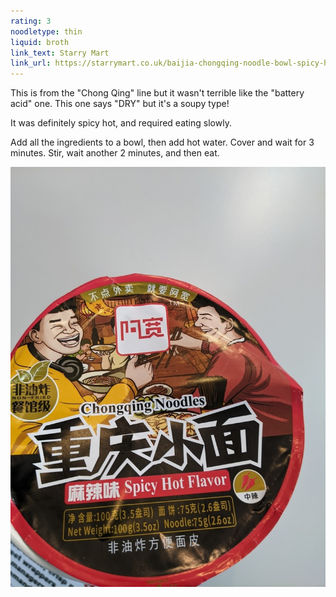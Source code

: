 ```yaml
---
rating: 3
noodletype: thin
liquid: broth
link_text: Starry Mart
link_url: https://starrymart.co.uk/baijia-chongqing-noodle-bowl-spicy-hot.html
---
```


This is from the "Chong Qing" line but it wasn't terrible like the "battery acid" one.  This one says "DRY" but it's a soupy type!

It was definitely spicy hot, and required eating slowly.  

Add all the ingredients to a bowl, then add hot water.  Cover and wait for 3 minutes.  Stir, wait another 2 minutes, and then eat.  

![BaiJia A-Kuan Chong Qing Dry Noodle Spicy and Hot Flavour](images/011.jpg)